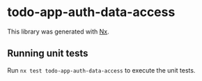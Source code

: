 # todo-app-auth-data-access

This library was generated with [Nx](https://nx.dev).

## Running unit tests

Run `nx test todo-app-auth-data-access` to execute the unit tests.

